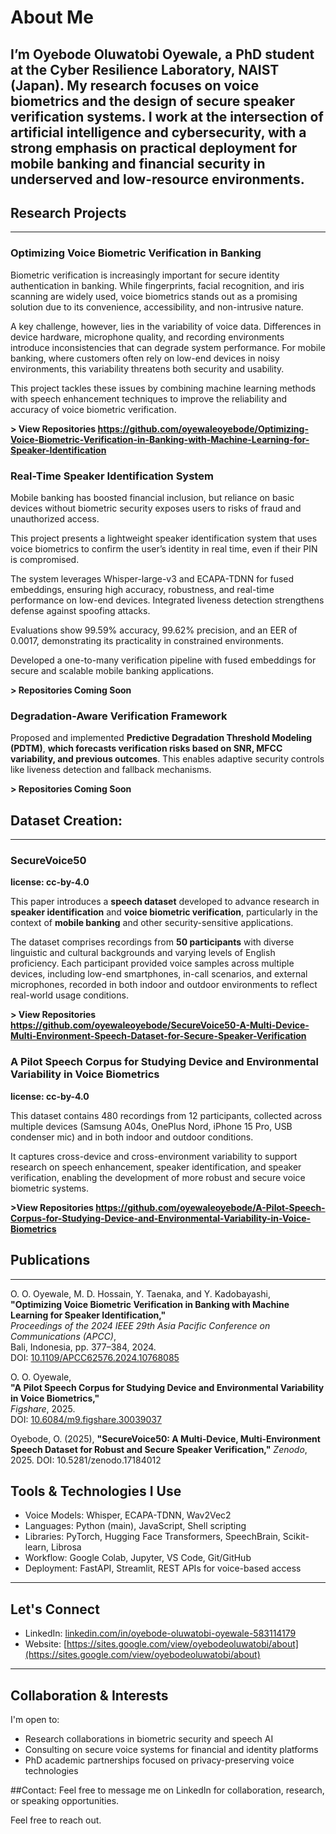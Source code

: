 # About Me

I’m Oyebode Oluwatobi Oyewale, a PhD student at the Cyber Resilience Laboratory, NAIST (Japan). My research focuses on voice biometrics and the design of secure speaker verification systems. I work at the intersection of artificial intelligence and cybersecurity, with a strong emphasis on practical deployment for mobile banking and financial security in underserved and low-resource environments.
---

## Research Projects
---
### Optimizing Voice Biometric Verification in Banking 

Biometric verification is increasingly important for secure identity authentication in banking. While fingerprints, facial recognition, and iris scanning are widely used, voice biometrics stands out as a promising solution due to its convenience, accessibility, and non-intrusive nature.

A key challenge, however, lies in the variability of voice data. Differences in device hardware, microphone quality, and recording environments introduce inconsistencies that can degrade system performance. For mobile banking, where customers often rely on low-end devices in noisy environments, this variability threatens both security and usability.

This project tackles these issues by combining machine learning methods with speech enhancement techniques to improve the reliability and accuracy of voice biometric verification.

**> View Repositories https://github.com/oyewaleoyebode/Optimizing-Voice-Biometric-Verification-in-Banking-with-Machine-Learning-for-Speaker-Identification**

### Real-Time Speaker Identification System  

Mobile banking has boosted financial inclusion, but reliance on basic devices without biometric security exposes users to risks of fraud and unauthorized access.

This project presents a lightweight speaker identification system that uses voice biometrics to confirm the user’s identity in real time, even if their PIN is compromised.

The system leverages Whisper-large-v3 and ECAPA-TDNN for fused embeddings, ensuring high accuracy, robustness, and real-time performance on low-end devices. Integrated liveness detection strengthens defense against spoofing attacks.

Evaluations show 99.59% accuracy, 99.62% precision, and an EER of 0.0017, demonstrating its practicality in constrained environments.

Developed a one-to-many verification pipeline with fused embeddings for secure and scalable mobile banking applications.


**> Repositories Coming Soon**

### Degradation-Aware Verification Framework  

Proposed and implemented **Predictive Degradation Threshold Modeling (PDTM)**, **which forecasts verification risks based on SNR, MFCC variability, and previous outcomes**. This enables adaptive security controls like liveness detection and fallback mechanisms.

**> Repositories Coming Soon**



## Dataset Creation: 

---
### SecureVoice50

**license: cc-by-4.0**

This paper introduces a **speech dataset** developed to advance research in **speaker identification** and **voice biometric verification**, particularly in the context of **mobile banking** and other security-sensitive applications. 

The dataset comprises recordings from **50 participants** with diverse linguistic and cultural backgrounds and varying levels of English proficiency. Each participant provided voice samples across multiple devices, including low-end smartphones, in-call scenarios, and external microphones, recorded in both indoor and outdoor environments to reflect real-world usage conditions.

**> View Repositories https://github.com/oyewaleoyebode/SecureVoice50-A-Multi-Device-Multi-Environment-Speech-Dataset-for-Secure-Speaker-Verification**

### A Pilot Speech Corpus for Studying Device and Environmental Variability in Voice Biometrics

**license: cc-by-4.0**

This dataset contains 480 recordings from 12 participants, collected across multiple devices (Samsung A04s, OnePlus Nord, iPhone 15 Pro, USB condenser mic) and in both indoor and outdoor conditions.

It captures cross-device and cross-environment variability to support research on speech enhancement, speaker identification, and speaker verification, enabling the development of more robust and secure voice biometric systems.

**>View Repositories https://github.com/oyewaleoyebode/A-Pilot-Speech-Corpus-for-Studying-Device-and-Environmental-Variability-in-Voice-Biometrics**


## Publications
---

O. O. Oyewale, M. D. Hossain, Y. Taenaka, and Y. Kadobayashi,  
**"Optimizing Voice Biometric Verification in Banking with Machine Learning for Speaker Identification,"**  
*Proceedings of the 2024 IEEE 29th Asia Pacific Conference on Communications (APCC)*,  
Bali, Indonesia, pp. 377–384, 2024.  
DOI: [10.1109/APCC62576.2024.10768085](https://doi.org/10.1109/APCC62576.2024.10768085)  

O. O. Oyewale,  
**"A Pilot Speech Corpus for Studying Device and Environmental Variability in Voice Biometrics,"**  
*Figshare*, 2025.  
DOI: [10.6084/m9.figshare.30039037](https://doi.org/10.6084/m9.figshare.30039037)  

Oyebode, O. (2025), 
**"SecureVoice50: A Multi-Device, Multi-Environment Speech Dataset for Robust and Secure Speaker Verification,"**
*Zenodo*, 2025. 
DOI: 10.5281/zenodo.17184012 

## Tools & Technologies I Use

- Voice Models: Whisper, ECAPA-TDNN, Wav2Vec2  
- Languages: Python (main), JavaScript, Shell scripting  
- Libraries: PyTorch, Hugging Face Transformers, SpeechBrain, Scikit-learn, Librosa  
- Workflow: Google Colab, Jupyter, VS Code, Git/GitHub  
- Deployment: FastAPI, Streamlit, REST APIs for voice-based access

---

## Let's Connect

- LinkedIn: [linkedin.com/in/oyebode-oluwatobi-oyewale-583114179](https://www.linkedin.com/in/oyebode-oluwatobi-oyewale-583114179)  
- Website: [https://sites.google.com/view/oyebodeoluwatobi/about](https://sites.google.com/view/oyebodeoluwatobi/about)

---

## Collaboration & Interests

I'm open to:

- Research collaborations in biometric security and speech AI  
- Consulting on secure voice systems for financial and identity platforms  
- PhD academic partnerships focused on privacy-preserving voice technologies

##Contact: Feel free to message me on LinkedIn for collaboration, research, or speaking opportunities.


Feel free to reach out.

